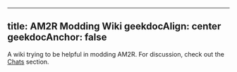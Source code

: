  
---
title: AM2R Modding Wiki
geekdocAlign: center
geekdocAnchor: false
---
A wiki trying to be helpful in modding AM2R.
For discussion, check out the [Chats](useful-links/chats) section.
